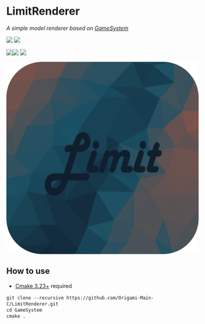 # LimitRenderer
*A simple model renderer based on* [*GameSystem*](https://github.com/Origami-Main-C/GameSystem)

![](https://img.shields.io/badge/Language-C%2B%2B-blue)
![](https://img.shields.io/badge/License-MIT-%09%237B68EE)

<img src="./readme/CMake.png" width = "48" /><img src="./readme/c++.png" width = "25" /> <img src="./readme/opengl.png" width = "40" />

![](./readme/icon.png)

## How to use

- [Cmake 3.23+](https://cmake.org/download/) required

```
git clone --recursive https://github.com/Origami-Main-C/LimitRenderer.git
cd GameSystem
cmake .
```
